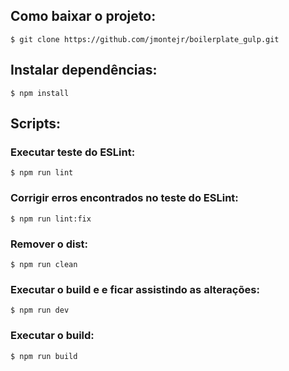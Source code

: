 ## Como baixar o projeto:

```console
$ git clone https://github.com/jmontejr/boilerplate_gulp.git
```

## Instalar dependências:

```console
$ npm install
```

## Scripts:

### Executar teste do ESLint:
```console
$ npm run lint
```

### Corrigir erros encontrados no teste do ESLint:
```console
$ npm run lint:fix
```

### Remover o dist:
```console
$ npm run clean
```

### Executar o build e e ficar assistindo as alterações:
```console
$ npm run dev
```

### Executar o build:
```console
$ npm run build
```